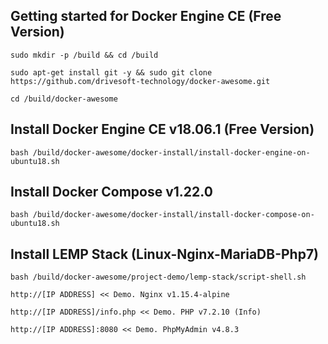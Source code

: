Getting started for Docker Engine CE (Free Version)
---------------------------------------------------

```
sudo mkdir -p /build && cd /build

sudo apt-get install git -y && sudo git clone https://github.com/drivesoft-technology/docker-awesome.git

cd /build/docker-awesome
```


Install Docker Engine CE v18.06.1 (Free Version)
---------------------------------------------------

```
bash /build/docker-awesome/docker-install/install-docker-engine-on-ubuntu18.sh
```


Install Docker Compose v1.22.0
---------------------------------------------------

```
bash /build/docker-awesome/docker-install/install-docker-compose-on-ubuntu18.sh
```


Install LEMP Stack (Linux-Nginx-MariaDB-Php7)
---------------------------------------------------

```
bash /build/docker-awesome/project-demo/lemp-stack/script-shell.sh
```

```
http://[IP ADDRESS] << Demo. Nginx v1.15.4-alpine

http://[IP ADDRESS]/info.php << Demo. PHP v7.2.10 (Info) 

http://[IP ADDRESS]:8080 << Demo. PhpMyAdmin v4.8.3
```
